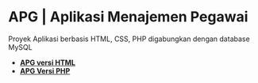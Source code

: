 # APG | Aplikasi Menajemen Pegawai

Proyek Aplikasi berbasis HTML, CSS, PHP digabungkan dengan database MySQL

- [**APG versi HTML**](/html/login.html)
- [**APG Versi PHP**](/php/README.md)